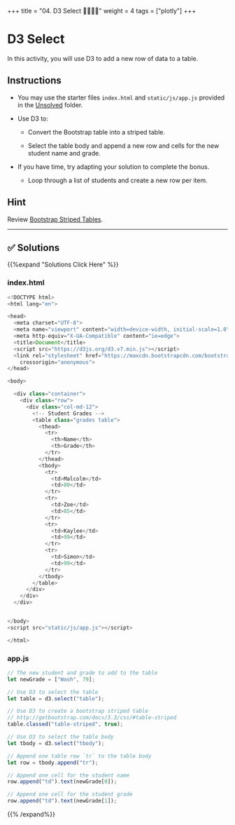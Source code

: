 +++
title = "04.   D3 Select 👩‍🎓👨‍🎓"
weight = 4
tags = ["plotly"] 
+++

# D3 Select

In this activity, you will use D3 to add a new row of data to a table.

## Instructions

* You may use the starter files `index.html` and `static/js/app.js` provided in the [Unsolved](Unsolved) folder.

* Use D3 to:

  * Convert the Bootstrap table into a striped table.

  * Select the table body and append a new row and cells for the new student name and grade.

* If you have time, try adapting your solution to complete the bonus.

  * Loop through a list of students and create a new row per item.

## Hint

Review [Bootstrap Striped Tables](http://getbootstrap.com/docs/3.3/css/#table-striped).

---


## ✅ Solutions
{{%expand "Solutions Click Here" %}}
### index.html
```js
<!DOCTYPE html>
<html lang="en">

<head>
  <meta charset="UTF-8">
  <meta name="viewport" content="width=device-width, initial-scale=1.0">
  <meta http-equiv="X-UA-Compatible" content="ie=edge">
  <title>Document</title>
  <script src="https://d3js.org/d3.v7.min.js"></script>
  <link rel="stylesheet" href="https://maxcdn.bootstrapcdn.com/bootstrap/3.3.7/css/bootstrap.min.css" integrity="sha384-BVYiiSIFeK1dGmJRAkycuHAHRg32OmUcww7on3RYdg4Va+PmSTsz/K68vbdEjh4u"
    crossorigin="anonymous">
</head>

<body>

  <div class="container">
    <div class="row">
      <div class="col-md-12">
        <!-- Student Grades -->
        <table class="grades table">
          <thead>
            <tr>
              <th>Name</th>
              <th>Grade</th>
            </tr>
          </thead>
          <tbody>
            <tr>
              <td>Malcolm</td>
              <td>80</td>
            </tr>
            <tr>
              <td>Zoe</td>
              <td>85</td>
            </tr>
            <tr>
              <td>Kaylee</td>
              <td>99</td>
            </tr>
            <tr>
              <td>Simon</td>
              <td>99</td>
            </tr>
          </tbody>
        </table>
      </div>
    </div>
  </div>


</body>
<script src="static/js/app.js"></script>

</html>
```


### app.js
```js
// The new student and grade to add to the table
let newGrade = ["Wash", 79];

// Use D3 to select the table
let table = d3.select("table");

// Use D3 to create a bootstrap striped table
// http://getbootstrap.com/docs/3.3/css/#table-striped
table.classed("table-striped", true);

// Use D3 to select the table body
let tbody = d3.select("tbody");

// Append one table row `tr` to the table body
let row = tbody.append("tr");

// Append one cell for the student name
row.append("td").text(newGrade[0]);

// Append one cell for the student grade
row.append("td").text(newGrade[1]);
```
{{% /expand%}}

